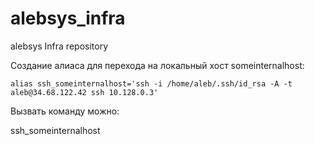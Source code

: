 # alebsys_infra
alebsys Infra repository

Создание алиаса для перехода на локальный хост someinternalhost:

```alias ssh_someinternalhost='ssh -i /home/aleb/.ssh/id_rsa -A -t aleb@34.68.122.42 ssh 10.128.0.3'```

Вызвать команду можно:

ssh_someinternalhost


